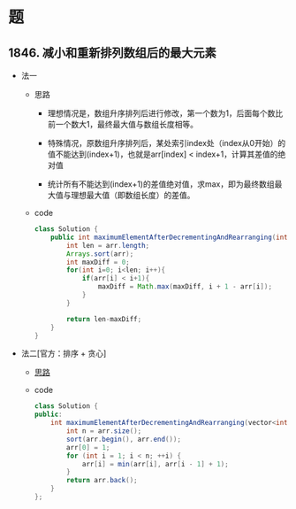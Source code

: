 # 题

## 1846. 减小和重新排列数组后的最大元素

+ 法一

    + 思路

        + 理想情况是，数组升序排列后进行修改，第一个数为1，后面每个数比前一个数大1，最终最大值与数组长度相等。

        + 特殊情况，原数组升序排列后，某处索引index处（index从0开始）的值不能达到(index+1)，也就是arr[index] < index+1，计算其差值的绝对值

        + 统计所有不能达到(index+1)的差值绝对值，求max，即为最终数组最大值与理想最大值（即数组长度）的差值。

    + code

        ```java
        class Solution {
            public int maximumElementAfterDecrementingAndRearranging(int[] arr) {
                int len = arr.length;
                Arrays.sort(arr);
                int maxDiff = 0;
                for(int i=0; i<len; i++){
                    if(arr[i] < i+1){
                        maxDiff = Math.max(maxDiff, i + 1 - arr[i]);
                    }
                }

                return len-maxDiff;
            }
        }
        ```

+ 法二[官方：排序 + 贪心]

    + [思路](https://leetcode-cn.com/problems/maximum-element-after-decreasing-and-rearranging/solution/jian-xiao-he-zhong-xin-pai-lie-shu-zu-ho-mzee/)

    + code

        ```java
        class Solution {
        public:
            int maximumElementAfterDecrementingAndRearranging(vector<int> &arr) {
                int n = arr.size();
                sort(arr.begin(), arr.end());
                arr[0] = 1;
                for (int i = 1; i < n; ++i) {
                    arr[i] = min(arr[i], arr[i - 1] + 1);
                }
                return arr.back();
            }
        };
        ```